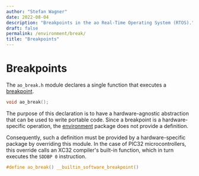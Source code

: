 ```yaml
---
author: "Stefan Wagner"
date: 2022-08-04
description: "Breakpoints in the ao Real-Time Operating System (RTOS)."
draft: false
permalink: /environment/break/
title: "Breakpoints"
---
```


# Breakpoints

The `ao_break.h` module declares a single function that executes a [breakpoint](https://en.wikipedia.org/wiki/Breakpoint).

```c
void ao_break();
```

The purpose of this declaration is to have a hardware-agnostic abstraction that can be used to write portable code. Since a breakpoint is a hardware-specific operation, the [environment](index.md) package does not provide a definition. 

Consequently, such a definition must be provided by a hardware-specific package by overriding this module. In the case of PIC32 microcontrollers, this override calls an XC32 compiler's built-in function, which in turn executes the `SDDBP 0` instruction.

```c
#define ao_break() __builtin_software_breakpoint()
```
